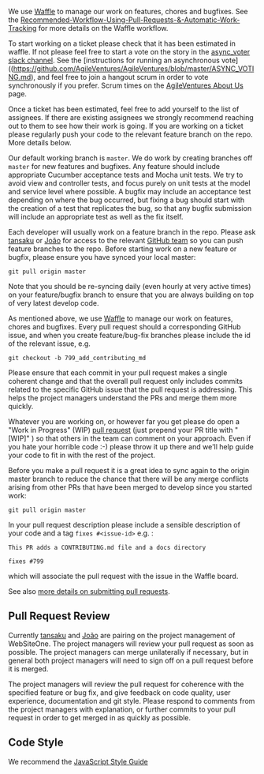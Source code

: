 We use [Waffle](https://waffle.io/AgileVentures/AsyncVoter) to manage our work on features, chores and bugfixes. See the [Recommended-Workflow-Using-Pull-Requests-&-Automatic-Work-Tracking](https://github.com/waffleio/waffle.io/wiki/Recommended-Workflow-Using-Pull-Requests-&-Automatic-Work-Tracking) for more details on the Waffle workflow.

To start working on a ticket please check that it has been estimated in waffle.  If not please feel free to start a vote on the story in the [async_voter slack channel](https://agileventures.slack.com/messages/async_voter/). See the [instructions for running an asynchronous vote]((https://github.com/AgileVentures/AgileVentures/blob/master/ASYNC_VOTING.md), and feel free to join a hangout scrum in order to vote synchronously if you prefer.  Scrum times on the [AgileVentures About Us](http://www.agileventures.org/about-us) page.  

Once a ticket has been estimated, feel free to add yourself to the list of assignees.  If there are existing assignees we strongly recommend reaching out to them to see how their work is going.  If you are working on a ticket please regularly push your code to the relevant feature branch on the repo.  More details below.

Our default working branch is `master`.  We do work by creating branches off `master` for new features and bugfixes.  Any feature should include appropriate Cucumber acceptance tests and Mocha unit tests.  We try to avoid view and controller tests, and focus purely on unit tests at the model and service level where possible.  A bugfix may include an acceptance test depending on where the bug occurred, but fixing a bug should start with the creation of a test that replicates the bug, so that any bugfix submission will include an appropriate test as well as the fix itself.

Each developer will usually work on a feature branch in the repo.  Please ask [tansaku](https://github.com/tansaku) or [João](https://github.com/joaopapereira) for access to the relevant [GitHub team](https://github.com/orgs/AgileVentures/teams/asyncvoters) so you can push feature branches to the repo. Before starting work on a new feature or bugfix, please ensure you have synced your local master:

```
git pull origin master
```

Note that you should be re-syncing daily (even hourly at very active times) on your feature/bugfix branch to ensure that you are always building on top of very latest develop code.

As mentioned above, we use [Waffle](https://waffle.io/AgileVentures/AsyncVoter) to manage our work on features, chores and bugfixes.  Every pull request should a corresponding GitHub issue, and when you create feature/bug-fix branches please include the id of the relevant issue, e.g.

```
git checkout -b 799_add_contributing_md
```

Please ensure that each commit in your pull request makes a single coherent change and that the overall pull request only includes commits related to the specific GitHub issue that the pull request is addressing.  This helps the project managers understand the PRs and merge them more quickly.

Whatever you are working on, or however far you get please do open a "Work in Progress" (WIP) [pull request](https://help.github.com/articles/creating-a-pull-request/) (just prepend your PR title with "[WIP]" ) so that others in the team can comment on your approach.  Even if you hate your horrible code :-) please throw it up there and we'll help guide your code to fit in with the rest of the project.


Before you make a pull request it is a great idea to sync again to the origin master branch to reduce the chance that there will be any merge conflicts arising from other PRs that have been merged to develop since you started work:

```
git pull origin master
```

In your pull request description please include a sensible description of your code and a tag `fixes #<issue-id>` e.g. :

```
This PR adds a CONTRIBUTING.md file and a docs directory

fixes #799
```

which will associate the pull request with the issue in the Waffle board.

See also [more details on submitting pull requests](how_to_submit_a_pull_request_on_github.md).

Pull Request Review
-------------------

Currently [tansaku](https://github.com/tansaku) and [João](https://github.com/joaopapereira) are pairing on the project management of WebSiteOne.  The project managers will review your pull request as soon as possible.  The project managers can merge unilaterally if necessary, but in general both project managers will need to sign off on a pull request before it is merged.

The project managers will review the pull request for coherence with the specified feature or bug fix, and give feedback on code quality, user experience, documentation and git style.  Please respond to comments from the project managers with explanation, or further commits to your pull request in order to get merged in as quickly as possible.


Code Style
-------------

We recommend the [JavaScript Style Guide](http://javascript.crockford.com/code.html)
